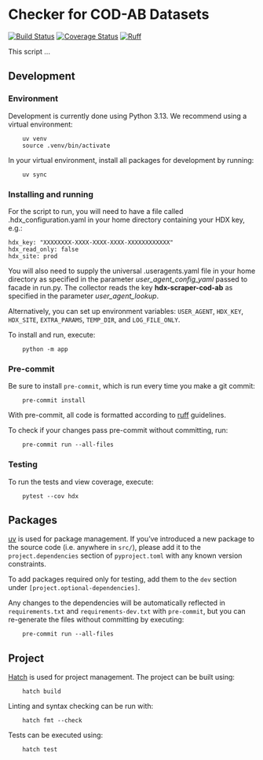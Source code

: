 # Checker for COD-AB Datasets

[![Build Status](https://github.com/OCHA-DAP/hdx-scraper-cod-qc/actions/workflows/run-python-tests.yaml/badge.svg)](https://github.com/OCHA-DAP/hdx-scraper-cod-ab/actions/workflows/run-python-tests.yaml)
[![Coverage Status](https://coveralls.io/repos/github/OCHA-DAP/hdx-scraper-cod-qc/badge.svg?branch=main&ts=1)](https://coveralls.io/github/OCHA-DAP/hdx-scraper-cod-qc?branch=main)
[![Ruff](https://img.shields.io/endpoint?url=https://raw.githubusercontent.com/astral-sh/ruff/main/assets/badge/v2.json)](https://github.com/astral-sh/ruff)

This script ...

## Development

### Environment

Development is currently done using Python 3.13. We recommend using a virtual
environment:

```shell
    uv venv
    source .venv/bin/activate
```

In your virtual environment, install all packages for development by running:

```shell
    uv sync
```

### Installing and running

For the script to run, you will need to have a file called
.hdx_configuration.yaml in your home directory containing your HDX key, e.g.:

    hdx_key: "XXXXXXXX-XXXX-XXXX-XXXX-XXXXXXXXXXXX"
    hdx_read_only: false
    hdx_site: prod

You will also need to supply the universal .useragents.yaml file in your home
directory as specified in the parameter _user_agent_config_yaml_ passed to
facade in run.py. The collector reads the key
**hdx-scraper-cod-ab** as specified in the parameter
_user_agent_lookup_.

Alternatively, you can set up environment variables: `USER_AGENT`, `HDX_KEY`,
`HDX_SITE`, `EXTRA_PARAMS`, `TEMP_DIR`, and `LOG_FILE_ONLY`.

To install and run, execute:

```shell
    python -m app
```

### Pre-commit

Be sure to install `pre-commit`, which is run every time you make a git commit:

```shell
    pre-commit install
```

With pre-commit, all code is formatted according to
[ruff](https://docs.astral.sh/ruff/) guidelines.

To check if your changes pass pre-commit without committing, run:

```shell
    pre-commit run --all-files
```

### Testing

To run the tests and view coverage, execute:

```shell
    pytest --cov hdx
```

## Packages

[uv](https://github.com/astral-sh/uv) is used for package management. If
you’ve introduced a new package to the source code (i.e. anywhere in `src/`),
please add it to the `project.dependencies` section of `pyproject.toml` with
any known version constraints.

To add packages required only for testing, add them to the `dev` section under
`[project.optional-dependencies]`.

Any changes to the dependencies will be automatically reflected in
`requirements.txt` and `requirements-dev.txt` with `pre-commit`, but you can
re-generate the files without committing by executing:

```shell
    pre-commit run --all-files
```

## Project

[Hatch](https://hatch.pypa.io/) is used for project management. The project can be built using:

```shell
    hatch build
```

Linting and syntax checking can be run with:

```shell
    hatch fmt --check
```

Tests can be executed using:

```shell
    hatch test
```
